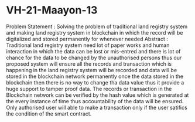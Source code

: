 # VH-21-Maayon-13
 Problem Statement : Solving the problem of traditional land registry system and making land registry system in blockchain in which the record will be digitalized and stored permanently for whenever needed    Abstract : Traditional land registry system need lot of paper works and human interaction in which the data can be lost or mis-entred and there is lot of chance for the data to be changed by the unauthorised persons thus our proposed system will ensure all the records and transaction which is happening in the land registry system will be recorded and data will be stored in the blockchain network permanently once the data stored in the blockchain then there is no way to change tha data value thus it provide a huge support to tamper proof data. The records or transaction in the Blockchain network can be verified by the hash value which is generated at the every instance of time thus accountability of the data will be ensured. Only authorised user will able to make a transaction only if the user satifics the condition of the smart contract.
